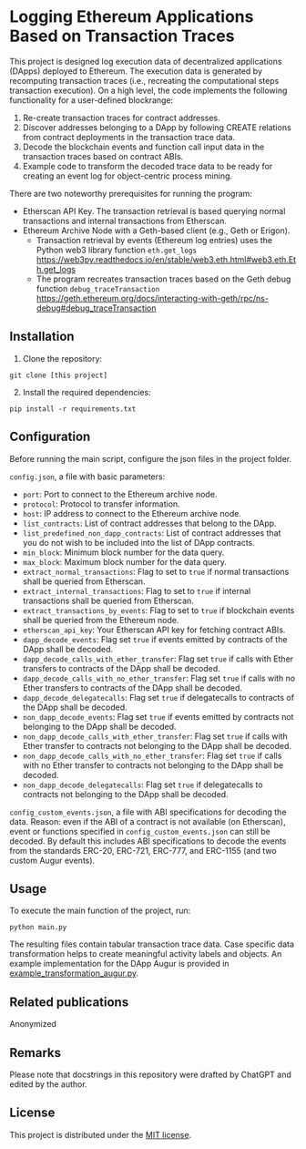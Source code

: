 # Logging Ethereum Applications Based on Transaction Traces

This project is designed log execution data of decentralized applications (DApps) deployed to Ethereum.
The execution data is generated by recomputing transaction traces (i.e., recreating the computational steps transaction execution).
On a high level, the code implements the following functionality for a user-defined blockrange: 

1. Re-create transaction traces for contract addresses.
2. Discover addresses belonging to a DApp by following CREATE relations from contract deployments in the transaction trace data.
3. Decode the blockchain events and function call input data in the transaction traces based on contract ABIs.
4. Example code to transform the decoded trace data to be ready for creating an event log for object-centric process mining.

There are two noteworthy prerequisites for running the program: 
- Etherscan API Key. The transaction retrieval is based querying normal transactions and internal transactions from Etherscan.  
- Ethereum Archive Node with a Geth-based client (e.g., Geth or Erigon).
  - Transaction retrieval by events (Ethereum log entries) uses the Python web3 library function ```eth.get_logs``` https://web3py.readthedocs.io/en/stable/web3.eth.html#web3.eth.Eth.get_logs 
  - The program recreates transaction traces based on the Geth debug function ```debug_traceTransaction``` https://geth.ethereum.org/docs/interacting-with-geth/rpc/ns-debug#debug_traceTransaction


## Installation

1. Clone the repository:
```console
git clone [this project]
```

2. Install the required dependencies:
```console
pip install -r requirements.txt
```


## Configuration

Before running the main script, configure the json files in the project folder. 

`config.json`, a file with basic parameters:
- `port`: Port to connect to the Ethereum archive node.
- `protocol`: Protocol to transfer information.
- `host`: IP address to connect to the Ethereum archive node.
- `list_contracts`: List of contract addresses that belong to the DApp.
- `list_predefined_non_dapp_contracts`: List of contract addresses that you do not wish to be included into the list of DApp contracts.
- `min_block`: Minimum block number for the data query.
- `max_block`: Maximum block number for the data query.
- `extract_normal_transactions`: Flag to set to `true` if normal transactions shall be queried from Etherscan.
- `extract_internal_transactions`: Flag to set to `true` if internal transactions shall be queried from Etherscan.
- `extract_transactions_by_events`: Flag to set to `true` if blockchain events shall be queried from the Ethereum node.
- `etherscan_api_key`: Your Etherscan API key for fetching contract ABIs.
- `dapp_decode_events`: Flag set `true` if events emitted by contracts of the DApp shall be decoded.
- `dapp_decode_calls_with_ether_transfer`: Flag set `true` if calls with Ether transfers to contracts of the DApp shall be decoded.
- `dapp_decode_calls_with_no_ether_transfer`: Flag set `true` if calls with no Ether transfers to contracts of the DApp shall be decoded.
- `dapp_decode_delegatecalls`: Flag set `true` if delegatecalls to contracts of the DApp shall be decoded.
- `non_dapp_decode_events`: Flag set `true` if events emitted by contracts not belonging to the DApp shall be decoded.
- `non_dapp_decode_calls_with_ether_transfer`: Flag set `true` if calls with Ether transfer to contracts not belonging to the DApp shall be decoded.
- `non_dapp_decode_calls_with_no_ether_transfer`: Flag set `true` if calls with no Ether transfer to  contracts not belonging to the DApp shall be decoded.
- `non_dapp_decode_delegatecalls`: Flag set `true` if delegatecalls to contracts not belonging to the DApp shall be decoded.

`config_custom_events.json`, a file with ABI specifications for decoding the data. Reason: even if the ABI of a contract is not available (on Etherscan), event or functions specified in `config_custom_events.json` can still be decoded. By default this includes ABI specifications to decode the events from the standards ERC-20, ERC-721, ERC-777, and ERC-1155 (and two custom Augur events).


## Usage

To execute the main function of the project, run:
```console
python main.py
```

The resulting files contain tabular transaction trace data. Case specific data transformation helps to create meaningful activity labels and objects. An example implementation for the DApp Augur is provided in [example_transformation_augur.py](log_construction/transformation_augur.py).  

## Related publications

Anonymized

## Remarks

Please note that docstrings in this repository were drafted by ChatGPT and edited by the author.


## License

This project is distributed under the [MIT license](LICENSE).